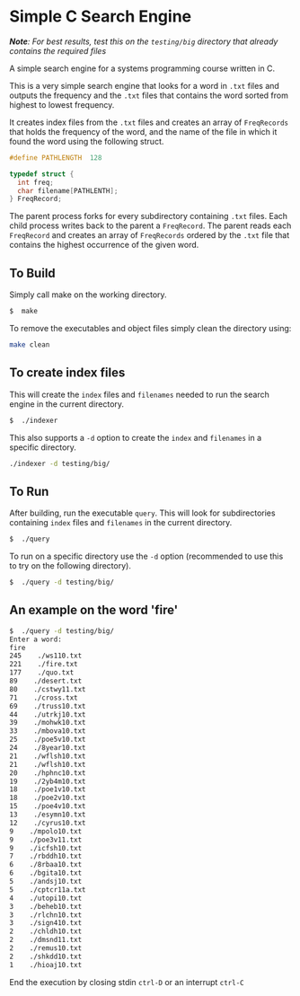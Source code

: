 # Simple C Search Engine
***Note**: For best results, test this on the `testing/big` directory that already contains the required files*

A simple search engine for a systems programming course written in C.

This is a very simple search engine that looks for a word in `.txt` files and outputs the frequency and the `.txt` files that contains the word sorted from highest to lowest frequency.

It creates index files from the `.txt` files and creates an array of `FreqRecords` that holds the frequency of the word, and the name of the file in which it found the word using the following struct.

```C
#define PATHLENGTH  128

typedef struct {
  int freq;
  char filename[PATHLENTH];
} FreqRecord;
```

The parent process forks for every subdirectory containing `.txt` files. Each child process writes back to the parent a `FreqRecord`. The parent reads each `FreqRecord` and creates an array of `FreqRecords` ordered by the `.txt` file that contains the highest occurrence of the given word.

## To Build
Simply call make on the working directory.
```bash
$  make
```
To remove the executables and object files simply clean the directory using:
```bash
make clean
```

## To create index files
This will create the `index` files and `filenames` needed to run the search engine in the current directory.
```bash
$  ./indexer
```
This also supports a `-d` option to create the `index` and `filenames` in a specific directory.
```bash
./indexer -d testing/big/
```

## To Run
After building, run the executable `query`. This will look for subdirectories containing `index` files and `filenames` in the current directory.
```bash
$  ./query
```

To run on a specific directory use the `-d` option (recommended to use this to try on the following directory).
```bash
$  ./query -d testing/big/
```

## An example on the word 'fire'
```bash
$  ./query -d testing/big/
Enter a word:
fire
245    ./ws110.txt
221    ./fire.txt
177    ./quo.txt
89    ./desert.txt
80    ./cstwy11.txt
71    ./cross.txt
69    ./truss10.txt
44    ./utrkj10.txt
39    ./mohwk10.txt
33    ./mbova10.txt
25    ./poe5v10.txt
24    ./8year10.txt
21    ./wflsh10.txt
21    ./wflsh10.txt
20    ./hphnc10.txt
19    ./2yb4m10.txt
18    ./poe1v10.txt
18    ./poe2v10.txt
15    ./poe4v10.txt
13    ./esymn10.txt
12    ./cyrus10.txt
9    ./mpolo10.txt
9    ./poe3v11.txt
9    ./icfsh10.txt
7    ./rbddh10.txt
6    ./8rbaa10.txt
6    ./bgita10.txt
5    ./andsj10.txt
5    ./cptcr11a.txt
4    ./utopi10.txt
3    ./beheb10.txt
3    ./rlchn10.txt
3    ./sign410.txt
2    ./chldh10.txt
2    ./dmsnd11.txt
2    ./remus10.txt
2    ./shkdd10.txt
1    ./hioaj10.txt
```

End the execution by closing stdin `ctrl-D` or an interrupt `ctrl-C`
